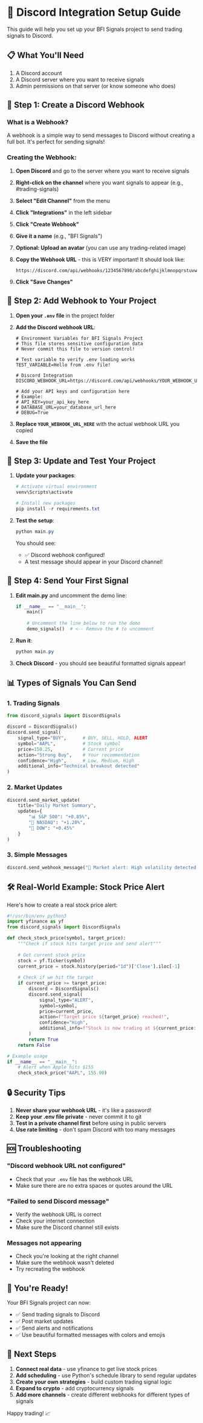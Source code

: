 # 🚀 Discord Integration Setup Guide

This guide will help you set up your BFI Signals project to send trading signals to Discord.

## 📋 What You'll Need

1. A Discord account
2. A Discord server where you want to receive signals
3. Admin permissions on that server (or know someone who does)

## 🔧 Step 1: Create a Discord Webhook

### What is a Webhook?
A webhook is a simple way to send messages to Discord without creating a full bot. It's perfect for sending signals!

### Creating the Webhook:

1. **Open Discord** and go to the server where you want to receive signals

2. **Right-click on the channel** where you want signals to appear (e.g., #trading-signals)

3. **Select "Edit Channel"** from the menu

4. **Click "Integrations"** in the left sidebar

5. **Click "Create Webhook"**

6. **Give it a name** (e.g., "BFI Signals")

7. **Optional: Upload an avatar** (you can use any trading-related image)

8. **Copy the Webhook URL** - this is VERY important! It should look like:
   ```
   https://discord.com/api/webhooks/1234567890/abcdefghijklmnopqrstuvwxyz
   ```

9. **Click "Save Changes"**

## 🔐 Step 2: Add Webhook to Your Project

1. **Open your `.env` file** in the project folder

2. **Add the Discord webhook URL**:
   ```env
   # Environment Variables for BFI Signals Project
   # This file stores sensitive configuration data
   # Never commit this file to version control!

   # Test variable to verify .env loading works
   TEST_VARIABLE=Hello from .env file!

   # Discord Integration
   DISCORD_WEBHOOK_URL=https://discord.com/api/webhooks/YOUR_WEBHOOK_URL_HERE

   # Add your API keys and configuration here
   # Example:
   # API_KEY=your_api_key_here
   # DATABASE_URL=your_database_url_here
   # DEBUG=True
   ```

3. **Replace `YOUR_WEBHOOK_URL_HERE`** with the actual webhook URL you copied

4. **Save the file**

## 🧪 Step 3: Update and Test Your Project

1. **Update your packages**:
   ```powershell
   # Activate virtual environment
   venv\Scripts\activate
   
   # Install new packages
   pip install -r requirements.txt
   ```

2. **Test the setup**:
   ```powershell
   python main.py
   ```

   You should see:
   - ✅ Discord webhook configured!
   - A test message should appear in your Discord channel!

## 🎯 Step 4: Send Your First Signal

1. **Edit main.py** and uncomment the demo line:
   ```python
   if __name__ == "__main__":
       main()
       
       # Uncomment the line below to run the demo
       demo_signals()  # <-- Remove the # to uncomment
   ```

2. **Run it**:
   ```powershell
   python main.py
   ```

3. **Check Discord** - you should see beautiful formatted signals appear!

## 📊 Types of Signals You Can Send

### 1. Trading Signals
```python
from discord_signals import DiscordSignals

discord = DiscordSignals()
discord.send_signal(
    signal_type="BUY",      # BUY, SELL, HOLD, ALERT
    symbol="AAPL",          # Stock symbol
    price=150.25,           # Current price
    action="Strong Buy",    # Your recommendation
    confidence="High",      # Low, Medium, High
    additional_info="Technical breakout detected"
)
```

### 2. Market Updates
```python
discord.send_market_update(
    title="Daily Market Summary",
    updates={
        "📊 S&P 500": "+0.85%",
        "🏦 NASDAQ": "+1.20%",
        "💼 DOW": "+0.45%"
    }
)
```

### 3. Simple Messages
```python
discord.send_webhook_message("🚨 Market alert: High volatility detected!")
```

## 🛠️ Real-World Example: Stock Price Alert

Here's how to create a real stock price alert:

```python
#!/usr/bin/env python3
import yfinance as yf
from discord_signals import DiscordSignals

def check_stock_price(symbol, target_price):
    """Check if stock hits target price and send alert"""
    
    # Get current stock price
    stock = yf.Ticker(symbol)
    current_price = stock.history(period="1d")['Close'].iloc[-1]
    
    # Check if we hit the target
    if current_price >= target_price:
        discord = DiscordSignals()
        discord.send_signal(
            signal_type="ALERT",
            symbol=symbol,
            price=current_price,
            action=f"Target price ${target_price} reached!",
            confidence="High",
            additional_info=f"Stock is now trading at ${current_price:.2f}"
        )
        return True
    return False

# Example usage
if __name__ == "__main__":
    # Alert when Apple hits $155
    check_stock_price("AAPL", 155.00)
```

## 🔒 Security Tips

1. **Never share your webhook URL** - it's like a password!
2. **Keep your .env file private** - never commit it to git
3. **Test in a private channel first** before using in public servers
4. **Use rate limiting** - don't spam Discord with too many messages

## 🆘 Troubleshooting

### "Discord webhook URL not configured"
- Check that your `.env` file has the webhook URL
- Make sure there are no extra spaces or quotes around the URL

### "Failed to send Discord message"
- Verify the webhook URL is correct
- Check your internet connection
- Make sure the Discord channel still exists

### Messages not appearing
- Check you're looking at the right channel
- Make sure the webhook wasn't deleted
- Try recreating the webhook

## 🎉 You're Ready!

Your BFI Signals project can now:
- ✅ Send trading signals to Discord
- ✅ Post market updates
- ✅ Send alerts and notifications
- ✅ Use beautiful formatted messages with colors and emojis

## 🚀 Next Steps

1. **Connect real data** - use yfinance to get live stock prices
2. **Add scheduling** - use Python's schedule library to send regular updates
3. **Create your own strategies** - build custom trading signal logic
4. **Expand to crypto** - add cryptocurrency signals
5. **Add more channels** - create different webhooks for different types of signals

Happy trading! 📈 